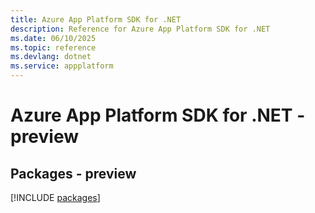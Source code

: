 ```yaml
---
title: Azure App Platform SDK for .NET
description: Reference for Azure App Platform SDK for .NET
ms.date: 06/10/2025
ms.topic: reference
ms.devlang: dotnet
ms.service: appplatform
---
```

# Azure App Platform SDK for .NET - preview
## Packages - preview
[!INCLUDE [packages](app-platform-index.md)]